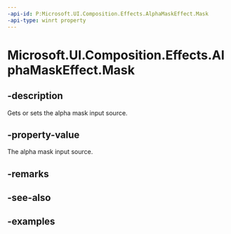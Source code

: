 ```yaml
---
-api-id: P:Microsoft.UI.Composition.Effects.AlphaMaskEffect.Mask
-api-type: winrt property
---
```


<!-- Property syntax.
public IGraphicsEffectSource Mask { get;  set; }
-->

# Microsoft.UI.Composition.Effects.AlphaMaskEffect.Mask

## -description
Gets or sets the alpha mask input source.

## -property-value
The alpha mask input source.

## -remarks

## -see-also

## -examples

